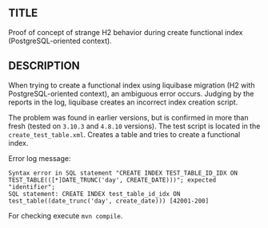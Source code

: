 ## TITLE
Proof of concept of strange H2 behavior during create functional index (PostgreSQL-oriented context).

## DESCRIPTION
When trying to create a functional index using liquibase migration (H2 with PostgreSQL-oriented context), an ambiguous error occurs. 
Judging by the reports in the log, liquibase creates an incorrect index creation script.

The problem was found in earlier versions, but is confirmed in more than fresh (tested on `3.10.3` and `4.8.10` versions).
The test script is located in the `create_test_table.xml`. Creates a table and tries to create a functional index.

Error log message: 
```
Syntax error in SQL statement "CREATE INDEX TEST_TABLE_ID_IDX ON TEST_TABLE(([*]DATE_TRUNC('day', CREATE_DATE)))"; expected "identifier"; 
SQL statement: CREATE INDEX test_table_id_idx ON test_table((date_trunc('day', create_date))) [42001-200]
```

For checking execute `mvn compile`.
